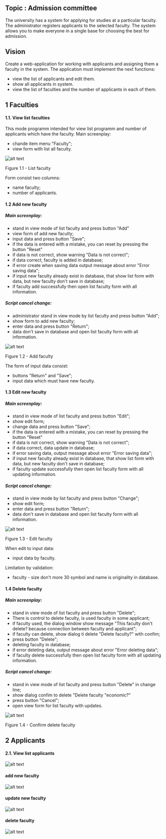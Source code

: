 ## Topic : Admission committee
The university has a system for applying for studies at a particular faculty. The administrator registers applicants to the selected faculty. The system allows you to make everyone in a single base for choosing the best for admission.

## Vision
Create a web-application for working with applicants and assigning them a faculty in the system. The application must implement the next functions:
* view the list of applicants and edit them.
* show all applicants in system.
* view the list of faculties and the number of applicants in each of them.

## 1 Faculties

#### 1.1. View list faculties

This mode programm intended for view list programm and number of applicants which have the faculty. Main screenplay:
* chande item menu "Faculty";
* view form with list all faculty. 

![alt text](./admission-committee/src/main/resources/image/faculty/faculty_list.png)

Figure 1.1 - List faculty

Form consist two columns:
* name faculty;
* number of applicants.
 
#### 1.2 Add new faculty
##### Main screenplay:
* stand in view mode of list faculty and press button "Add"
* view form of add new faculty;
* input data and press button "Save";
* if the data is entered with a mistake, you can reset by pressing the button "Reset"
* if data is not correct, show warning "Data is not correct";
* if data correct, faculty is added in database;
* if error create when saving data output message about error "Error saving data";
* if input new  faculty already exist in database, that show list form with data, but new faculty don't save in database;
* if faculty add successfully then open list faculty form with all information.  

##### Script cancel change:
* administrator stand in view mode by list faculty and press button "Add";
* show form to add new faculty;
* enter data and press button "Return";
* data don't save in database and open list faculty form with all information. 

![alt text](./admission-committee/src/main/resources/image/faculty/add_faculty.png)

Figure 1.2 - Add faculty

The form of input data consist:
* buttons "Return" and "Save";
* input data which must have new faculty.

#### 1.3 Edit new faculty
##### Main screenplay:
* stand in view mode of list faculty and press button "Edit";
* show edit form;
* change data and press button "Save";
* if the data is entered with a mistake, you can reset by pressing the button "Reset"
* if data is not correct, show warning "Data is not correct";
* if data correct, data update in database;
* if error saving data, output message about error "Error saving data";
* if input new  faculty already exist in database, that show list form with data, but new faculty don't save in database;
* if faculty update successfully then open list faculty form with all updating information.  

##### Script cancel change:
* stand in view mode by list faculty and press button "Change";
* show edit form;
* enter data and press button "Return";
* data don't save in database and open list faculty form with all information. 

![alt text](./admission-committee/src/main/resources/image/faculty/edit_faculty.png)

Figure 1.3 - Edit faculty

When edit to input data:
* input data by faculty.

Limitation by validation:
* faculty - size don't more 30 symbol and name is originality in database.  

#### 1.4 Delete faculty
##### Main screenplay:
* stand in view mode of list faculty and press button "Delete";
* There is control to delete faculty, is used faculty in some applicant;
* if faculty used, the dialog window show message "This faculty don't delete? because connection between faculty and applicant";
* if faculty can delete, show dialog ti delete "Delete faculty?" with confim;
* press button "Delete";
* deleting faculty in database; 
* if error deleting data, output message about error "Error deleting data";
* if faculty delete successfully then open list faculty form with all updating information.  
 
##### Script cancel change:
* stand in view mode of list faculty and press button "Delete" in change line;
* show dialog confim to delete "Delete faculty "economic?"
* press button "Cancel";
* open view form for list faculty with updates. 


![alt text](./admission-committee/src/main/resources/image/faculty/faculty_dialog.png)

Figure 1.4 - Confirm delete faculty



## 2 Applicants

#### 2.1. View list applicants

![alt text](./admission-committee/src/main/resources/image/applicant/applicant_list.png)

#### add new faculty

![alt text](./admission-committee/src/main/resources/image/applicant/add_applicant.png)

#### update new faculty

![alt text](./admission-committee/src/main/resources/image/applicant/edit_applicant.png)

#### delete faculty

![alt text](./admission-committee/src/main/resources/image/applicant/applicant_dialog.png)